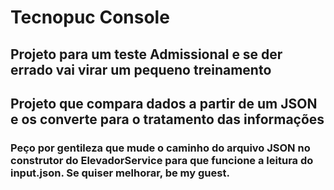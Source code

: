 ﻿# Tecnopuc Console

## Projeto para um teste Admissional e se der errado vai virar um pequeno treinamento

## Projeto que compara dados a partir de um JSON e os converte para o tratamento das informações

### Peço por gentileza que mude o caminho do arquivo JSON no construtor do ElevadorService para que funcione a leitura do input.json. Se quiser melhorar, be my guest.
